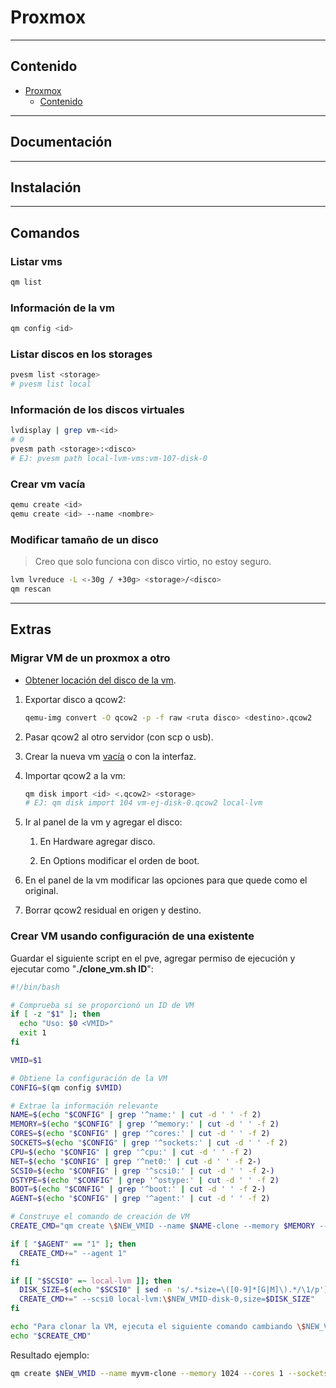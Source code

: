 # Proxmox

---

## Contenido

- [Proxmox](#proxmox)
  - [Contenido](#contenido)

---

## Documentación

---

## Instalación

---

## Comandos

### Listar vms

```sh
qm list
```

### Información de la vm

```sh
qm config <id>
```

### Listar discos en los storages

```sh
pvesm list <storage>
# pvesm list local
```

### Información de los discos virtuales

```sh
lvdisplay | grep vm-<id>
# O
pvesm path <storage>:<disco>
# EJ: pvesm path local-lvm-vms:vm-107-disk-0
```

### Crear vm vacía

```sh
qemu create <id>
qemu create <id> --name <nombre>
```

### Modificar tamaño de un disco

> Creo que solo funciona con disco virtio, no estoy seguro.

```sh
lvm lvreduce -L <-30g / +30g> <storage>/<disco>
qm rescan
```

---

## Extras

### Migrar VM de un proxmox a otro

- [Obtener locación del disco de la vm](#información-de-los-discos-virtuales).

1. Exportar disco a qcow2:

    ```sh
    qemu-img convert -O qcow2 -p -f raw <ruta disco> <destino>.qcow2
    ```

2. Pasar qcow2 al otro servidor (con scp o usb).

3. Crear la nueva vm [vacía](#crear-vm-vacía) o con la interfaz.

4. Importar qcow2 a la vm:

    ```sh
    qm disk import <id> <.qcow2> <storage>
    # EJ: qm disk import 104 vm-ej-disk-0.qcow2 local-lvm
    ```

5. Ir al panel de la vm y agregar el disco:

   1. En Hardware agregar disco.

   2. En Options modificar el orden de boot.

6. En el panel de la vm modificar las opciones para que quede como el original.

7. Borrar qcow2 residual en origen y destino.

### Crear VM usando configuración de una existente

Guardar el siguiente script en el pve, agregar permiso de ejecución y ejecutar como "**./clone_vm.sh ID**":

```sh
#!/bin/bash

# Comprueba si se proporcionó un ID de VM
if [ -z "$1" ]; then
  echo "Uso: $0 <VMID>"
  exit 1
fi

VMID=$1

# Obtiene la configuración de la VM
CONFIG=$(qm config $VMID)

# Extrae la información relevante
NAME=$(echo "$CONFIG" | grep '^name:' | cut -d ' ' -f 2)
MEMORY=$(echo "$CONFIG" | grep '^memory:' | cut -d ' ' -f 2)
CORES=$(echo "$CONFIG" | grep '^cores:' | cut -d ' ' -f 2)
SOCKETS=$(echo "$CONFIG" | grep '^sockets:' | cut -d ' ' -f 2)
CPU=$(echo "$CONFIG" | grep '^cpu:' | cut -d ' ' -f 2)
NET=$(echo "$CONFIG" | grep '^net0:' | cut -d ' ' -f 2-)
SCSI0=$(echo "$CONFIG" | grep '^scsi0:' | cut -d ' ' -f 2-)
OSTYPE=$(echo "$CONFIG" | grep '^ostype:' | cut -d ' ' -f 2)
BOOT=$(echo "$CONFIG" | grep '^boot:' | cut -d ' ' -f 2-)
AGENT=$(echo "$CONFIG" | grep '^agent:' | cut -d ' ' -f 2)

# Construye el comando de creación de VM
CREATE_CMD="qm create \$NEW_VMID --name $NAME-clone --memory $MEMORY --cores $CORES --sockets $SOCKETS --cpu $CPU --net0 $NET --ostype $OSTYPE --boot $BOOT"

if [ "$AGENT" == "1" ]; then
  CREATE_CMD+=" --agent 1"
fi

if [[ "$SCSI0" =~ local-lvm ]]; then
  DISK_SIZE=$(echo "$SCSI0" | sed -n 's/.*size=\([0-9]*[G|M]\).*/\1/p')
  CREATE_CMD+=" --scsi0 local-lvm:\$NEW_VMID-disk-0,size=$DISK_SIZE"
fi

echo "Para clonar la VM, ejecuta el siguiente comando cambiando \$NEW_VMID por el ID de la nueva VM:"
echo "$CREATE_CMD"

```

Resultado ejemplo:

```sh
qm create $NEW_VMID --name myvm-clone --memory 1024 --cores 1 --sockets 1 --cpu host --net0 virtio=AA:AA:AA:AA:AA:AA,bridge=vmbr0,firewall=1 --ostype l26 --boot order=scsi0;ide2 --agent 1 --scsi0 local-lvm:$NEW_VMID-disk-0,size=50G
```
